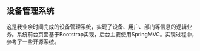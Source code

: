 ## 设备管理系统

这是我业余时间完成的设备管理系统，实现了设备、用户、部门等信息的逻辑业务。系统前台页面基于Bootstrap实现，后台主要使用SpringMVC。实现过程中，参考了一些开源系统。